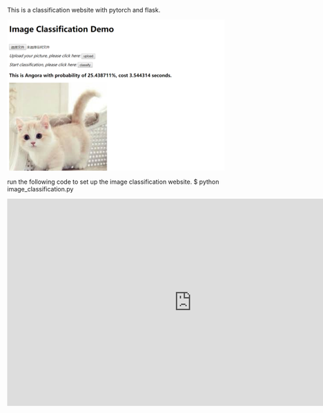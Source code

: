 This is a classification website with pytorch and flask.

[![Watch the video](https://github.com/SongKaixiang/image-classification-website-with-flask/blob/master/static/demo.png)](https://youtu.be/rukCFZdhQ_U)

run the following code to set up the image classification website.
  $ python image_classification.py

<iframe width="854" height="480" src="https://youtu.be/rukCFZdhQ_U" frameborder="0" allowfullscreen></iframe>
